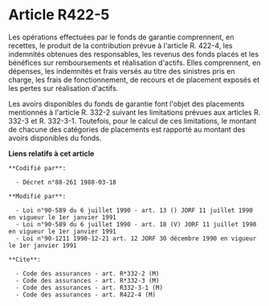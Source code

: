 # Article R422-5

Les opérations effectuées par le fonds de garantie comprennent, en recettes, le produit de la contribution prévue à l'article
R. 422-4, les indemnités obtenues des responsables, les revenus des fonds placés et les bénéfices sur remboursements et
réalisation d'actifs. Elles comprennent, en dépenses, les indemnités et frais versés au titre des sinistres pris en charge,
les frais de fonctionnement, de recours et de placement exposés et les pertes sur réalisation d'actifs.

Les avoirs disponibles du fonds de garantie font l'objet des placements mentionnés à l'article R. 332-2 suivant les
limitations prévues aux articles R. 332-3 et R. 332-3-1. Toutefois, pour le calcul de ces limitations, le montant de chacune
des catégories de placements est rapporté au montant des avoirs disponibles du fonds.

**Liens relatifs à cet article**

	**Codifié par**:

	  - Décret n°88-261 1988-03-18

	**Modifié par**:

	  - Loi n°90-589 du 6 juillet 1990 - art. 13 () JORF 11 juillet 1990 en vigueur le 1er janvier 1991
	  - Loi n°90-589 du 6 juillet 1990 - art. 18 (V) JORF 11 juillet 1990 en vigueur le 1er janvier 1991
	  - Loi n°90-1211 1990-12-21 art. 12 JORF 30 décembre 1990 en vigueur le 1er janvier 1991

	**Cite**:

	  - Code des assurances - art. R*332-2 (M)
	  - Code des assurances - art. R*332-3 (M)
	  - Code des assurances - art. R332-3-1 (M)
	  - Code des assurances - art. R422-4 (M)
